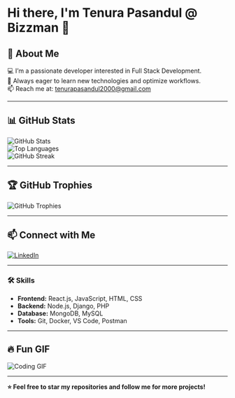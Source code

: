 # Hi there, I'm Tenura Pasandul @ Bizzman 👋


## 🚀 About Me  
💻 I’m a passionate developer interested in Full Stack Development.  
🎯 Always eager to learn new technologies and optimize workflows.  
📫 Reach me at: tenurapasandul2000@gmail.com

---

## 📊 GitHub Stats  
![GitHub Stats](https://github-readme-stats.vercel.app/api?username=TenuraPasandul&show_icons=true&theme=radical)  
![Top Languages](https://github-readme-stats.vercel.app/api/top-langs/?username=TenuraPasandul&layout=compact&theme=radical)  
![GitHub Streak](https://github-readme-streak-stats.herokuapp.com/?user=TenuraPasandul&theme=dark)  

---

## 🏆 GitHub Trophies  
![GitHub Trophies](https://github-profile-trophy.vercel.app/?username=TenuraPasandul&theme=onedark)

---


## 📫 Connect with Me  
[![LinkedIn](https://img.shields.io/badge/LinkedIn-0077B5?style=for-the-badge&logo=linkedin&logoColor=white)](https://linkedin.com/in/tenura-pasandul)  

---

### 🛠️ Skills  
- **Frontend:** React.js, JavaScript, HTML, CSS  
- **Backend:** Node.js, Django, PHP  
- **Database:** MongoDB, MySQL  
- **Tools:** Git, Docker, VS Code, Postman  

---

## 🔥 Fun GIF  
![Coding GIF](https://media.giphy.com/media/qgQUggAC3Pfv687qPC/giphy.gif)

---

**⭐ Feel free to star my repositories and follow me for more projects!**
